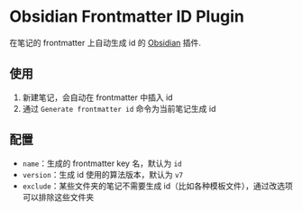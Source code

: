 # Obsidian Frontmatter ID Plugin

在笔记的 frontmatter 上自动生成 id 的 [Obsidian](https://obsidian.md) 插件.

## 使用

1. 新建笔记，会自动在 frontmatter 中插入 id
2. 通过 `Generate frontmatter id` 命令为当前笔记生成 id

## 配置

- `name`：生成的 frontmatter key 名，默认为 `id`
- `version`：生成 id 使用的算法版本，默认为 `v7`
- `exclude`：某些文件夹的笔记不需要生成 id（比如各种模板文件），通过改选项可以排除这些文件夹
